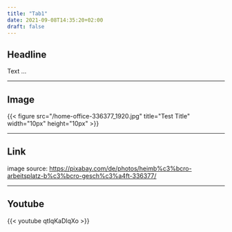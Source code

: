 ```yaml
---
title: "Tab1"
date: 2021-09-08T14:35:20+02:00
draft: false
---
```


## Headline
Text ...

---
## Image
{{< figure src="/home-office-336377_1920.jpg" title="Test Title" width="10px" height="10px" >}}
<!-- image source: https://pixabay.com/de/photos/heimb%c3%bcro-arbeitsplatz-b%c3%bcro-gesch%c3%a4ft-336377/ -->

---
## Link
image source:
https://pixabay.com/de/photos/heimb%c3%bcro-arbeitsplatz-b%c3%bcro-gesch%c3%a4ft-336377/

---
## Youtube
{{< youtube qtIqKaDlqXo >}}
